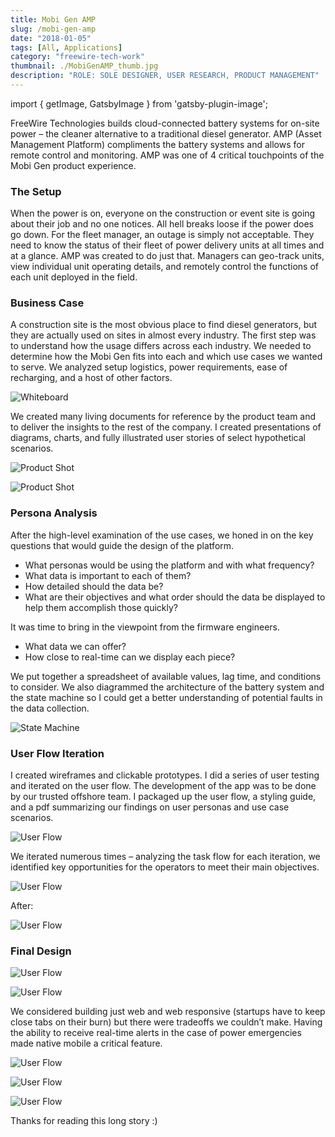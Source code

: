 ```yaml
---
title: Mobi Gen AMP
slug: /mobi-gen-amp
date: "2018-01-05"
tags: [All, Applications]
category: "freewire-tech-work"
thumbnail: ./MobiGenAMP_thumb.jpg
description: "ROLE: SOLE DESIGNER, USER RESEARCH, PRODUCT MANAGEMENT"
---
```


import { getImage, GatsbyImage } from 'gatsby-plugin-image';

FreeWire Technologies builds cloud-connected battery systems for on-site power – the cleaner alternative to a traditional diesel generator. AMP (Asset Management Platform) compliments the battery systems and allows for remote control and monitoring. AMP was one of 4 critical touchpoints of the Mobi Gen product experience.

### The Setup

When the power is on, everyone on the construction or event site is going about their job and no one notices. All hell breaks loose if the power does go down. For the fleet manager, an outage is simply not acceptable. They need to know the status of their fleet of power delivery units at all times and at a glance. AMP was created to do just that. Managers can geo-track units, view individual unit operating details, and remotely control the functions of each unit deployed in the field.

### Business Case

A construction site is the most obvious place to find diesel generators, but they are actually used on sites in almost every industry. The first step was to understand how the usage differs across each industry. We needed to determine how the Mobi Gen fits into each and which use cases we wanted to serve. We analyzed setup logistics, power requirements, ease of recharging, and a host of other factors.

<div className="kg-card kg-image-card kg-width-full">

![Whiteboard](./MobiGenUses.jpg)

</div>

We created many living documents for reference by the product team and to deliver the insights to the rest of the company. I created presentations of diagrams, charts, and fully illustrated user stories of select hypothetical scenarios.

<div className="kg-card kg-image-card kg-width-full">

![Product Shot](./MobiGenAMP_business-1.jpg)

</div>

<div className="kg-card kg-image-card kg-width-full">

![Product Shot](./MobiGenAMP_business-2.jpg)

</div>

### Persona Analysis

After the high-level examination of the use cases, we honed in on the key questions that would guide the design of the platform.

- What personas would be using the platform and with what frequency?
- What data is important to each of them?
- How detailed should the data be?
- What are their objectives and what order should the data be displayed to help them accomplish those quickly?

<div className="kg-card kg-image-card kg-width-wide">

</div>

It was time to bring in the viewpoint from the firmware engineers.

- What data we can offer?
- How close to real-time can we display each piece?

We put together a spreadsheet of available values, lag time, and conditions to consider. We also diagrammed the architecture of the battery system and the state machine so I could get a better understanding of potential faults in the data collection.

<div className="kg-card kg-image-card kg-width-wide">

![State Machine](./state_architecture.jpg)

</div>

### User Flow Iteration

I created wireframes and clickable prototypes. I did a series of user testing and iterated on the user flow. The development of the app was to be done by our trusted offshore team. I packaged up the user flow, a styling guide, and a pdf summarizing our findings on user personas and use case scenarios.

<div className="kg-card kg-image-card kg-width-wide">

![User Flow](./serenaXu_mobiGen_amp_userFlow.jpg)

</div>

We iterated numerous times – analyzing the task flow for each iteration, we identified key opportunities for the operators to meet their main objectives.

<div className="kg-card kg-image-card kg-width-full">

![User Flow](./Task-Flow-before.jpg)

</div>

After:

<div className="kg-card kg-image-card kg-width-full">

![User Flow](./Task-Flow-after.jpg)

</div>

### Final Design

<div className="kg-card kg-image-card kg-width-full">

![User Flow](./mobiGen-amp2view1.jpg)

</div>


<div className="kg-card kg-image-card kg-width-full">

![User Flow](./mobiGen-amp2view2.jpg)

</div>

We considered building just web and web responsive (startups have to keep close tabs on their burn) but there were tradeoffs we couldn’t make. Having the ability to receive real-time alerts in the case of power emergencies made native mobile a critical feature.

<div className="kg-card kg-image-card kg-width-sm">

![User Flow](./serenaXu_mobiGen_ampMobile_dashboard.jpg)

</div>

<div className="kg-card kg-image-card kg-width-sm">

![User Flow](./serenaXu_mobiGen_ampMobile_info.jpg)

</div>

<div className="kg-card kg-image-card kg-width-sm">

![User Flow](./serenaXu_mobiGen_ampMobile_map.jpg)

</div>

Thanks for reading this long story :)
